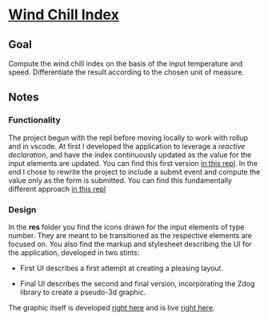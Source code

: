 # [Wind Chill Index](https://codepen.io/borntofrappe/full/WNNrrJg)

## Goal

Compute the wind chill index on the basis of the input temperature and speed. Differentiate the result according to the chosen unit of measure.

## Notes

### Functionality

The project begun with the repl before moving locally to work with rollup and in vscode. At first I developed the application to leverage a _reactive declaration_, and have the index continuously updated as the value for the input elements are updated. You can find this first version [in this repl](https://svelte.dev/repl/4d60816973b04ca5aaf6e35088a1c951). In the end I chose to rewrite the project to include a submit event and compute the value only as the form is submitted. You can find this fundamentally different approach [in this repl](https://svelte.dev/repl/4f87e0117de9489d8f76977549e62573)

### Design

In the **res** folder you find the icons drawn for the input elements of type number. They are meant to be transitioned as the respective elements are focused on. You also find the markup and stylesheet describing the UI for the application, developed in two stints:

-   First UI describes a first attempt at creating a pleasing layout.

-   Final UI describes the second and final version, incorporating the Zdog library to create a pseudo-3d graphic.

The graphic itself is developed [right here](https://github.com/borntofrappe/Front-End-Practice/tree/master/Zdog%20Chicken) and is live [right here](https://codepen.io/borntofrappe/details/Baajmzy).
